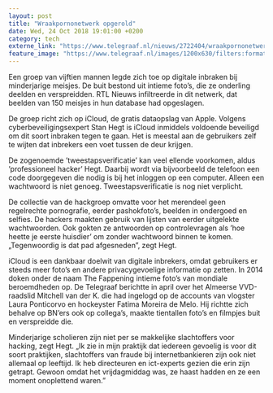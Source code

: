 ```yaml
---
layout: post
title: "Wraakpornonetwerk opgerold"
date: Wed, 24 Oct 2018 19:01:00 +0200
category: tech
externe_link: "https://www.telegraaf.nl/nieuws/2722404/wraakpornonetwerk-opgerold"
feature_image: "https://www.telegraaf.nl/images/1200x630/filters:format(jpeg):quality(80)/cdn-kiosk-api.telegraaf.nl/cb74d146-d7ae-11e8-962d-eb7d3fdb810c.jpg"
---
```


<p class="intro">Een groep van vijftien mannen legde zich toe op digitale inbraken bij minderjarige meisjes. De buit bestond uit intieme foto’s, die ze onderling deelden en verspreidden. RTL Nieuws infiltreerde in dit netwerk, dat beelden van 150 meisjes in hun database had opgeslagen.</p> <p>De groep richt zich op iCloud, de gratis dataopslag van Apple. Volgens cyberbeveiligingsexpert Stan Hegt is iCloud inmiddels voldoende beveiligd om dit soort inbraken tegen te gaan. Het is meestal aan de gebruikers zelf te wijten dat inbrekers een voet tussen de deur krijgen.</p><p>De zogenoemde ’tweestapsverificatie’ kan veel ellende voorkomen, aldus ’professioneel hacker’ Hegt. Daarbij wordt via bijvoorbeeld de telefoon een code doorgegeven die nodig is bij het inloggen op een computer. Alleen een wachtwoord is niet genoeg. Tweestapsverificatie is nog niet verplicht.</p><p>De collectie van de hackgroep omvatte voor het merendeel geen regelrechte pornografie, eerder pashokfoto’s, beelden in ondergoed en selfies. De hackers maakten gebruik van lijsten van eerder uitgelekte wachtwoorden. Ook gokten ze antwoorden op controlevragen als ’hoe heette je eerste huisdier’ om zonder wachtwoord binnen te komen. „Tegenwoordig is dat pad afgesneden”, zegt Hegt.</p><p>iCloud is een dankbaar doelwit van digitale inbrekers, omdat gebruikers er steeds meer foto’s en andere privacygevoelige informatie op zetten. In 2014 doken onder de naam The Fappening intieme foto’s van mondiale beroemdheden op. De Telegraaf berichtte in april over het Almeerse VVD-raadslid Mitchell van der K. die had ingelogd op de accounts van vlogster Laura Ponticorvo en hockeyster Fatima Moreira de Melo. Hij richtte zich behalve op BN’ers ook op collega’s, maakte tientallen foto’s en filmpjes buit en verspreidde die.</p><p>Minderjarige scholieren zijn niet per se makkelijke slachtoffers voor hacking, zegt Hegt. „Ik zie in mijn praktijk dat iedereen gevoelig is voor dit soort praktijken, slachtoffers van fraude bij internetbankieren zijn ook niet allemaal op leeftijd. Ik heb directeuren en ict-experts gezien die erin zijn getrapt. Gewoon omdat het vrijdagmiddag was, ze haast hadden en ze een moment onoplettend waren.”</p>
